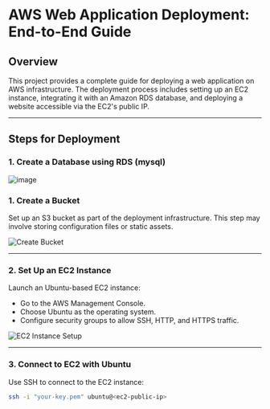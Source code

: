 # AWS Web Application Deployment: End-to-End Guide

## Overview
This project provides a complete guide for deploying a web application on AWS infrastructure. The deployment process includes setting up an EC2 instance, integrating it with an Amazon RDS database, and deploying a website accessible via the EC2's public IP.

---

## Steps for Deployment

### 1. Create a Database using RDS (mysql)
![image](https://github.com/user-attachments/assets/44515eda-cd34-4e68-8416-def95a5a3398)



### 1. Create a Bucket
Set up an S3 bucket as part of the deployment infrastructure. This step may involve storing configuration files or static assets.

![Create Bucket](./path-to-image-create-bucket.png)

---

### 2. Set Up an EC2 Instance
Launch an Ubuntu-based EC2 instance:
- Go to the AWS Management Console.
- Choose Ubuntu as the operating system.
- Configure security groups to allow SSH, HTTP, and HTTPS traffic.

![EC2 Instance Setup](./path-to-image-ec2.png)

---

### 3. Connect to EC2 with Ubuntu
Use SSH to connect to the EC2 instance:
```bash
ssh -i "your-key.pem" ubuntu@<ec2-public-ip>
